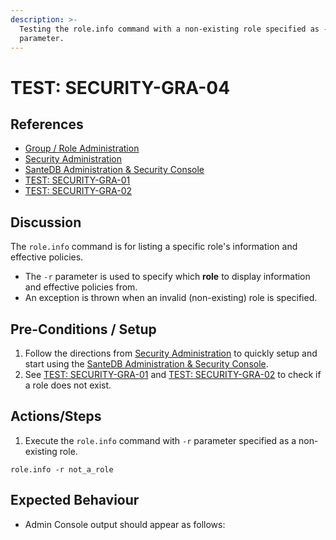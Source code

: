 ```yaml
---
description: >-
  Testing the role.info command with a non-existing role specified as -r
  parameter.
---
```


# TEST: SECURITY-GRA-04

## References

* [Group / Role Administration](../../../../../operations/host-administration/santedb-icdr-admin-console/group-role-management.md)
* [Security Administration](../../../../../operations/security-administration/#demo-environment) 
* [SanteDB Administration & Security Console](../../../../../operations/host-administration/santedb-icdr-admin-console/)
* [TEST: SECURITY-GRA-01](test-security-gra-01.md)
* [TEST: SECURITY-GRA-02](test-security-gra-02.md) 

## Discussion

The `role.info` command is for listing a specific role's information and effective policies. 

* The `-r` parameter is used to specify which **role** to display information and effective policies from. 
* An exception is thrown when an invalid \(non-existing\) role is specified.

## Pre-Conditions / Setup

1. Follow the directions from [Security Administration](../../../../../operations/security-administration/#demo-environment) to quickly setup and start using the [SanteDB Administration & Security Console](../../../../../operations/host-administration/santedb-icdr-admin-console/).
2. See [TEST: SECURITY-GRA-01](test-security-gra-01.md) and [TEST: SECURITY-GRA-02](test-security-gra-02.md) to check if a role does not exist.

## Actions/Steps

1. Execute the `role.info` command with `-r` parameter specified as a non-existing role.

```text
role.info -r not_a_role
```

## Expected Behaviour

* Admin Console output should appear as follows:

```text

```



